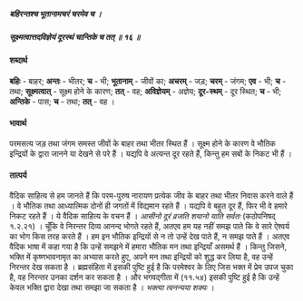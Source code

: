 ##### बहिरन्तश्च भूतानामचरं चरमेव च ।
##### सूक्ष्मत्वात्तदविज्ञेयं दूरस्थं चान्तिके च तत् ॥ १६ ॥

#### शब्दार्थ

**बहिः** - बाहर; **अन्तः** - भीतर; **च** - भी; **भूतानाम्** - जीवों का; **अचरम्** - जड़; **चरम्** - जंगम; **एव** - भी; **च** - तथा; **सूक्ष्मत्वात्** - सूक्ष्म होने के कारण; **तत्** - वह; **अविज्ञेयम्** - अज्ञेय; **दूर-स्थम्** - दूर स्थित; **च** - भी; **अन्तिके** - पास; **च** - तथा; **तत्** - वह ।

#### भावार्थ

परमसत्य जड़ तथा जंगम समस्त जीवों के बाहर तथा भीतर स्थित हैं । सूक्ष्म होने के कारण वे भौतिक इन्द्रियों के द्वारा जानने या देखने से परे हैं । यद्यपि वे अत्यन्त दूर रहते हैं, किन्तु हम सबों के निकट भी हैं ।

#### तात्पर्य

वैदिक साहित्य से हम जानते हैं कि परम-पुरुष नारायण प्रत्येक जीव के बाहर तथा भीतर निवास करने वाले हैं । वे भौतिक तथा आध्यात्मिक दोनों ही जगतों में विद्यमान रहते हैं । यद्यपि वे बहुत दूर हैं, फिर भी वे हमारे निकट रहते हैं । ये वैदिक साहित्य के वचन हैं । *आसीनो दूरं व्रजति शयानो याति सर्वतः* (कठोपनिषद् १.२.२१) । चूँकि वे निरन्तर दिव्य आनन्द भोगते रहते हैं, अतएव हम यह नहीं समझ पाते कि वे सारे ऐश्वर्य का भोग किस तरह करते हैं । हम इन भौतिक इन्द्रियों से न तो उन्हें देख पाते हैं, न समझ पाते हैं । अतएव वैदिक भाषा में कहा गया है कि उन्हें समझने में हमारा भौतिक मन तथा इन्द्रियाँ असमर्थ हैं । किन्तु जिसने, भक्ति में कृष्णभावनामृत का अभ्यास करते हुए, अपने मन तथा इन्द्रियों को शुद्ध कर लिया है, वह उन्हें निरन्तर देख सकता है । ब्रह्मसंहिता में इसकी पुष्टि हुई है कि परमेश्वर के लिए जिस भक्त में प्रेम उपज चुका है, वह निरन्तर उनका दर्शन कर सकता है । और भगवद्गीता में (११.५४) इसकी पुष्टि हुई है कि उन्हें केवल भक्ति द्वारा देखा तथा समझा जा सकता है । *भक्त्या त्वनन्यया शक्यः* ।